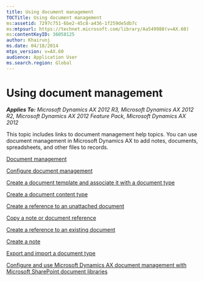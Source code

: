 ```yaml
---
title: Using document management
TOCTitle: Using document management
ms:assetid: 7297c751-6be2-45c8-a436-1f259de5db7c
ms:mtpsurl: https://technet.microsoft.com/library/Aa549988(v=AX.60)
ms:contentKeyID: 36058125
author: Khairunj
ms.date: 04/18/2014
mtps_version: v=AX.60
audience: Application User
ms.search.region: Global
---
```


# Using document management 


_**Applies To:** Microsoft Dynamics AX 2012 R3, Microsoft Dynamics AX 2012 R2, Microsoft Dynamics AX 2012 Feature Pack, Microsoft Dynamics AX 2012_

This topic includes links to document management help topics. You can use document management in Microsoft Dynamics AX to add notes, documents, spreadsheets, and other files to records.

[Document management](document-management.md)

[Configure document management](configure-document-management.md)

[Create a document template and associate it with a document type](create-a-document-template-and-associate-it-with-a-document-type.md)

[Create a document content type](create-a-document-content-type.md)

[Create a reference to an unattached document](create-a-reference-to-an-unattached-document.md)

[Copy a note or document reference](copy-a-note-or-document-reference.md)

[Create a reference to an existing document](create-a-reference-to-an-existing-document.md)

[Create a note](create-a-note.md)

[Export and import a document type](export-and-import-a-document-type.md)

[Configure and use Microsoft Dynamics AX document management with Microsoft SharePoint document libraries](configure-and-use-microsoft-dynamics-ax-document-management-with-microsoft-sharepoint-document-libraries.md)

  


